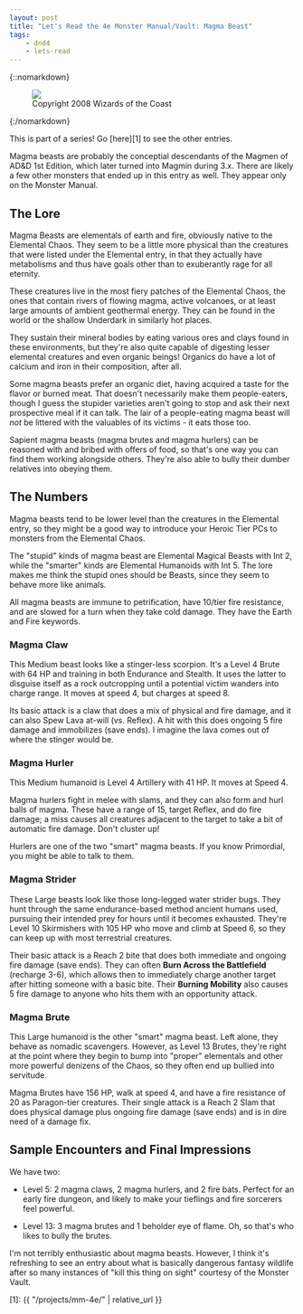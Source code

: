 ```yaml
---
layout: post
title: "Let's Read the 4e Monster Manual/Vault: Magma Beast"
tags:
    - dnd4
    - lets-read
---
```


{::nomarkdown}
<figure class="center">
  <img src="{{ "/assets/wir-mm-4e-magma-beast.png" | absolute_url }}"/>
  <figcaption>
    Copyright 2008 Wizards of the Coast
  </figcaption>
</figure>
{:/nomarkdown}

This is part of a series! Go [here][1] to see the other entries.

Magma beasts are probably the conceptial descendants of the Magmen of AD&D 1st
Edition, which later turned into Magmin during 3.x. There are likely a few other
monsters that ended up in this entry as well. They appear only on the Monster
Manual.

## The Lore

Magma Beasts are elementals of earth and fire, obviously native to the Elemental
Chaos. They seem to be a little more physical than the creatures that were
listed under the Elemental entry, in that they actually have metabolisms and
thus have goals other than to exuberantly rage for all eternity.

These creatures live in the most fiery patches of the Elemental Chaos, the ones
that contain rivers of flowing magma, active volcanoes, or at least large
amounts of ambient geothermal energy. They can be found in the world or the
shallow Underdark in similarly hot places.

They sustain their mineral bodies by eating various ores and clays found in
these environments, but they're also quite capable of digesting lesser elemental
creatures and even organic beings!  Organics do have a lot of calcium and iron
in their composition, after all.

Some magma beasts prefer an organic diet, having acquired a taste for the flavor
or burned meat. That doesn't necessarily make them people-eaters, though I guess
the stupider varieties aren't going to stop and ask their next prospective meal
if it can talk. The lair of a people-eating magma beast will _not_ be littered
with the valuables of its victims - it eats those too.

Sapient magma beasts (magma brutes and magma hurlers) can be reasoned with and
bribed with offers of food, so that's one way you can find them working
alongside others. They're also able to bully their dumber relatives into obeying
them.

## The Numbers

Magma beasts tend to be lower level than the creatures in the Elemental entry,
so they might be a good way to introduce your Heroic Tier PCs to monsters from
the Elemental Chaos.

The "stupid" kinds of magma beast are Elemental Magical Beasts with Int 2, while
the "smarter" kinds are Elemental Humanoids with Int 5. The lore makes me think
the stupid ones should be Beasts, since they seem to behave more like animals.

All magma beasts are immune to petrification, have 10/tier fire resistance, and
are slowed for a turn when they take cold damage. They have the Earth and Fire
keywords.

### Magma Claw

This Medium beast looks like a stinger-less scorpion. It's a Level 4 Brute with
64 HP and training in both Endurance and Stealth. It uses the latter to disguise
itself as a rock outcropping until a potential victim wanders into charge
range. It moves at speed 4, but charges at speed 8.

Its basic attack is a claw that does a mix of physical and fire damage, and it
can also Spew Lava at-will (vs. Reflex). A hit with this does ongoing 5 fire
damage and immobilizes (save ends). I imagine the lava comes out of where the
stinger would be.

### Magma Hurler

This Medium humanoid is Level 4 Artillery with 41 HP. It moves at Speed 4.

Magma hurlers fight in melee with slams, and they can also form and hurl balls
of magma. These have a range of 15, target Reflex, and do fire damage; a miss
causes all creatures adjacent to the target to take a bit of automatic fire
damage. Don't cluster up!

Hurlers are one of the two "smart" magma beasts. If you know Primordial, you
might be able to talk to them.

### Magma Strider

These Large beasts look like those long-legged water strider bugs. They hunt
through the same endurance-based method ancient humans used, pursuing their
intended prey for hours until it becomes exhausted. They're Level 10 Skirmishers
with 105 HP who move and climb at Speed 6, so they can keep up with most
terrestrial creatures.

Their basic attack is a Reach 2 bite that does both immediate and ongoing fire
damage (save ends). They can often **Burn Across the Battlefield** (recharge
3-6), which allows then to immediately charge another target after hitting
someone with a basic bite. Their **Burning Mobility** also causes 5 fire damage
to anyone who hits them with an opportunity attack.

### Magma Brute

This Large humanoid is the other "smart" magma beast. Left alone, they behave as
nomadic scavengers. However, as Level 13 Brutes, they're right at the point
where they begin to bump into "proper" elementals and other more powerful
denizens of the Chaos, so they often end up bullied into servitude.

Magma Brutes have 156 HP, walk at speed 4, and have a fire resistance of 20 as
Paragon-tier creatures. Their single attack is a Reach 2 Slam that does physical
damage plus ongoing fire damage (save ends) and is in dire need of a damage fix.

## Sample Encounters and Final Impressions

We have two:

- Level 5: 2 magma claws, 2 magma hurlers, and 2 fire bats. Perfect for an early
  fire dungeon, and likely to make your tieflings and fire sorcerers feel
  powerful.

- Level 13: 3 magma brutes and 1 beholder eye of flame. Oh, so that's who likes
  to bully the brutes.

I'm not terribly enthusiastic about magma beasts. However, I think it's
refreshing to see an entry about what is basically dangerous fantasy wildlife
after so many instances of "kill this thing on sight" courtesy of the Monster
Vault.

[1]: {{ "/projects/mm-4e/" | relative_url }}
